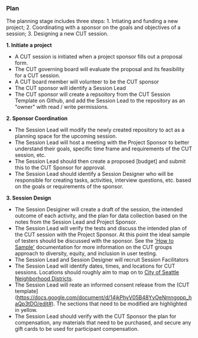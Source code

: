 ### Plan

The planning stage includes three steps: 1. Intiating and funding a new project; 2. Coordinating with a sponsor on the goals and objectives of a session; 3. Designing a new CUT session. 

**1. Initiate a project**
- A CUT session is initiated when a project sponsor fills out a proposal form.
- The CUT governing board will evaluate the proposal and its feasibility for a CUT session. 
- A CUT board member will volunteer to be the CUT sponsor
- The CUT sponsor will identify a Session Lead
- The CUT sponsor will create a repsoitory from the CUT Session Template on Github, and add the Session Lead to the repository as an "owner" with read / write permissions. 

**2. Sponsor Coordination**
- The Session Lead will modify the newly created repository to act as a planning space for the upcoming session. 
- The Session Lead will host a meeting with the Project Sponsor to better understand their goals, specific time frame and requirements of the CUT session, etc. 
- The Session Lead should then create a proposed [budget] and submit this to the CUT Sponsor for approval. 
- The Session Lead should identify a Session Designer who will be responsible for creating tasks, activities, interview questions, etc. based on the goals or requirements of the sponsor. 

**3. Session Design**
- The Session Desiginer will create a draft of the session, the intended outcome of each activity, and the plan for data collection based on the notes from the Session Lead and Project Sponsor. 
- The Session Lead will verify the tests and discuss the intended plan of the CUT session with the Project Sponsor. At this point the ideal sample of testers should be discussed with the sponsor. See the ['How to Sample']() documentation for more information on the CUT groups approach to diversity, equity, and inclusion in user testing.   
- The Session Lead and Session Designer will recruit Session Facilitators
- The Session Lead will identify dates, times, and locations for CUT sessions. Locations should roughly aim to map on to [City of Seattle Neighborhood Districts](https://www.seattle.gov/neighborhoods/neighborhoods-and-districts). 
- The Session Lead will reate an informed consent release from the (CUT template](https://docs.google.com/document/d/14jkPhyV05B48YvOeNmngopp_haQp3tDO/edit#). The sections that need to be modified are highlighted in yellow. 
- The Session Lead should verify with the CUT Sponsor the plan for compensation, any materials that need to be purchased, and secure any gift cards to be used for participant compensation. 
